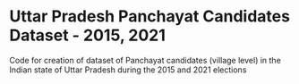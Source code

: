 # Uttar Pradesh Panchayat Candidates Dataset - 2015, 2021

Code for creation of dataset of Panchayat candidates (village level) in the Indian state of Uttar Pradesh during the 2015 and 2021 elections
